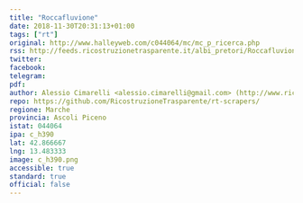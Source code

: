 ```yaml
---
title: "Roccafluvione"
date: 2018-11-30T20:31:13+01:00
tags: ["rt"]
original: http://www.halleyweb.com/c044064/mc/mc_p_ricerca.php
rss: http://feeds.ricostruzionetrasparente.it/albi_pretori/Roccafluvione_feed.xml
twitter: 
facebook: 
telegram: 
pdf: 
author: Alessio Cimarelli <alessio.cimarelli@gmail.com> (http://www.ricostruzionetrasparente.it)
repo: https://github.com/RicostruzioneTrasparente/rt-scrapers/
regione: Marche
provincia: Ascoli Piceno
istat: 044064
ipa: c_h390
lat: 42.866667
lng: 13.483333
image: c_h390.png
accessible: true
standard: true
official: false
---
```

